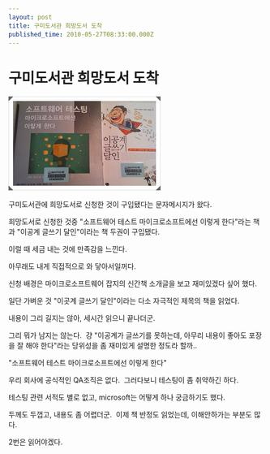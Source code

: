 ```yaml
---
layout: post
title: 구미도서관 희망도서 도착
published_time: 2010-05-27T08:33:00.000Z
---
```


# 구미도서관 희망도서 도착


![](../pds/201005/24/80/a0109780_4bf9e07140126.jpg)

구미도서관에 희망도서로 신청한 것이 구입됐다는 문자메시지가 왔다.

희망도서로 신청한 것중 "소프트웨어 테스트 마이크로소프트에선 이렇게 한다"라는 책과 "이공계 글쓰기 달인"이라는 책 두권이 구입됐다.

이럴 때 세금 내는 것에 만족감을 느낀다.

아무래도 내게 직접적으로 와 닿아서일꺼다.

신청 배경은 마이크로소프트웨어 잡지의 신간책 소개글을 보고 재미있겠다 싶어 했다.

일단 가벼운 것 "이곳계 글쓰기 달인"이라는 다소 자극적인 제목의 책을 읽었다.

내용이 그리 길지는 않아, 세시간 읽으니 끝나더군.

그리 뭐가 남지는 않는다.  걍 "이공계가 글쓰기를 못하는데, 아무리 내용이 좋아도 포장을 잘 해야 한다"라는 당위성을 좀 재미있게 설명한 정도라 할까..

"소프트웨어 테스트 마이크로소프트에선 이렇게 한다"

우리 회사에 공식적인 QA조직은 없다.  그러다보니 테스팅이 좀 취약하긴 하다.

테스팅 관련 서적도 별로 없고, microsoft는 어떻게 하나 궁금하기도 했다.

두께도 두껍고, 내용도 좀 어렵더군.  이제 책 반정도 읽었는데, 이해안하가는 부분도 많다.

2번은 읽어야겠다.


